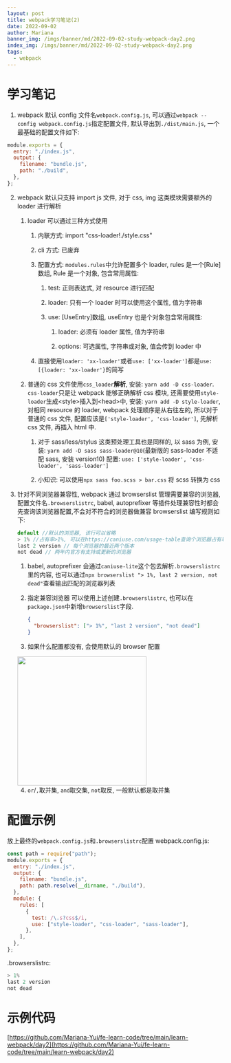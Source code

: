 ```yaml
---
layout: post
title: webpack学习笔记(2)
date: 2022-09-02
author: Mariana
banner_img: /imgs/banner/md/2022-09-02-study-webpack-day2.png
index_img: /imgs/banner/md/2022-09-02-study-webpack-day2.png
tags:
  - webpack
---
```


# 学习笔记

1. webpack 默认 config 文件名`webpack.config.js`, 可以通过`webpack --config webpack.config.js`指定配置文件, 默认导出到`./dist/main.js`, 一个最基础的配置文件如下:

```js
module.exports = {
  entry: "./index.js",
  output: {
    filename: "bundle.js",
    path: "./build",
  },
};
```

2. webpack 默认只支持 import js 文件, 对于 css, img 这类模块需要额外的 loader 进行解析

   1. loader 可以通过三种方式使用

      1. 内联方式: import "css-loader!./style.css"

      2. cli 方式: 已废弃

      3. 配置方式: `modules.rules`中允许配置多个 loader, rules 是一个[Rule]数组, Rule 是一个对象, 包含常用属性:

         1. test: 正则表达式, 对 resource 进行匹配

         2. loader: 只有一个 loader 时可以使用这个属性, 值为字符串

         3. use: [UseEntry]数组, useEntry 也是个对象包含常用属性:

            1. loader: 必须有 loader 属性, 值为字符串

            2. options: 可选属性, 字符串或对象, 值会传到 loader 中

      4. 直接使用`loader: 'xx-loader'`或者`use: ['xx-loader']`都是`use: [{loader: 'xx-loader'}`的简写

   2. 普通的 css 文件使用`css_loader`**解析**, 安装: `yarn add -D css-loader`. `css-loader`只是让 webpack 能够正确解析 css 模块, 还需要使用`style-loader`生成\<style\>插入到\<head\>中, 安装: `yarn add -D style-loader`, 对相同 resource 的 loader, webpack 处理顺序是从右往左的, 所以对于普通的 css 文件, 配置应该是`['style-loader', 'css-loader']`, 先解析 css 文件, 再插入 html 中.

      1. 对于 sass/less/stylus 这类预处理工具也是同样的, 以 sass 为例, 安装: `yarn add -D sass sass-loader@10`(最新版的 sass-loader 不适配 sass, 安装 version10) 配置: `use: ['style-loader', 'css-loader', 'sass-loader']`

      2. 小知识: 可以使用`npx sass foo.scss > bar.css` 将 scss 转换为 css

3. 针对不同浏览器兼容性, webpack 通过 browserslist 管理需要兼容的浏览器, 配置文件名`.browserslistrc`, babel, autoprefixer 等插件处理兼容性时都会先查询该浏览器配置,不会对不符合的浏览器做兼容 browserslist 编写规则如下:

   ```js
   default //默认的浏览器, 该行可以省略
   > 1% //占有率>1%, 可以在https://caniuse.com/usage-table查询个浏览器占有率
   last 2 version // 每个浏览器的最近两个版本
   not dead // 两年内官方有支持或更新的浏览器
   ```

   1. babel, autoprefixer 会通过`caniuse-lite`这个包去解析`.browserslistrc`里的内容, 也可以通过`npx browserslist "> 1%, last 2 version, not dead"`查看输出匹配的浏览器列表

   2. 指定兼容浏览器 可以使用上述创建`.browserslistrc`, 也可以在`package.json`中新增`browserslist`字段.

      ```json
      {
        "browserslist": ["> 1%", "last 2 version", "not dead"]
      }
      ```

   3. 如果什么配置都没有, 会使用默认的 browser 配置

   <img src="https://dev.azure.com/HealMSlin/8544be09-1224-4eb0-824b-90c4ec9d49ee/_apis/git/repositories/7a27a721-4c93-4ecf-8258-d5422217b60a/items?path=%2F1662051646312_1893.png&versionDescriptor%5BversionOptions%5D=0&versionDescriptor%5BversionType%5D=0&versionDescriptor%5Bversion%5D=master&resolveLfs=true&%24format=octetStream&api-version=5.0" width="300" />

   4. `or`/`,`取并集, `and`取交集, `not`取反, 一般默认都是取并集

# 配置示例

放上最终的`webpack.config.js`和`.browserslistrc`配置
webpack.config.js:

```js
const path = require("path");
module.exports = {
  entry: "./index.js",
  output: {
    filename: "bundle.js",
    path: path.resolve(__dirname, "./build"),
  },
  module: {
    rules: [
      {
        test: /\.s?css$/i,
        use: ["style-loader", "css-loader", "sass-loader"],
      },
    ],
  },
};
```

.browserslistrc:

```js
> 1%
last 2 version
not dead
```

# 示例代码

[https://github.com/Mariana-Yui/fe-learn-code/tree/main/learn-webpack/day2](https://github.com/Mariana-Yui/fe-learn-code/tree/main/learn-webpack/day2)
